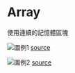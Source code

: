 # Array

使用連續的記憶體區塊

![圖例1](http://www.mathcs.emory.edu/~cheung/Courses/170/Syllabus/09/FIGS/array02a.gif)
[source](http://www.mathcs.emory.edu/~cheung/Courses/170/Syllabus/09/basics.html)

![圖例2](https://media.geeksforgeeks.org/wp-content/uploads/array-2.png)
[source](https://www.geeksforgeeks.org/array-data-structure/)